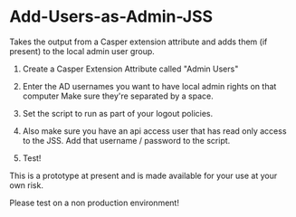 Add-Users-as-Admin-JSS
======================

Takes the output from a Casper extension attribute and adds them (if present) to the local admin user group.

1) Create a Casper Extension Attribute called "Admin Users"

2) Enter the AD usernames you want to have local admin rights on that computer
   Make sure they're separated by a space.
   
3) Set the script to run as part of your logout policies.

4) Also make sure you have an api access user that has read only access to the JSS.
   Add that username / password to the script.
   
5) Test!

This is a prototype at present and is made available for your use at your own risk.

Please test on a non production environment!
